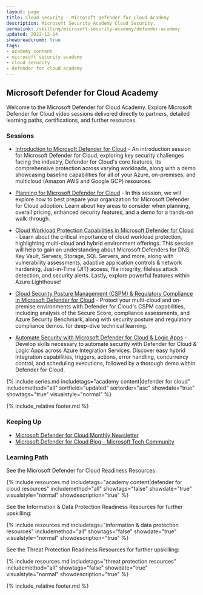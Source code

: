```yaml
---
layout: page
title: Cloud Security - Microsoft Defender for Cloud Academy
description: Microsoft Security Academy Cloud Security.
permalink: /skilling/microsoft-security-academy/defender-academy
updated: 2022-12-14
showbreadcrumb: true
tags: 
- academy content
- microsoft security academy
- cloud security
- defender for cloud academy
---
```


## Microsoft Defender for Cloud Academy
Welcome to the Microsoft Defender for Cloud Academy. Explore Microsoft Defender for Cloud video sessions delivered directly to partners, detailed learning paths, certifications, and further resources.


### Sessions
* [Introduction to Microsoft Defender for Cloud](https://www.youtube.com/watch?v=SPle4DyJ00A) - An introduction session for Microsoft Defender for Cloud, exploring key security challenges facing the industry, Defender for Cloud's core features, its comprehensive protection across varying workloads, along with a demo showcasing baseline capabilities for all of your Azure, on-premises, and multicloud (Amazon AWS and Google GCP) resources.

* [Planning for Microsoft Defender for Cloud](https://www.youtube.com/watch?v=8Y6v2vUdAJ4) - In this session, we will explore how to best prepare your organization for Microsoft Defender for Cloud adoption. Learn about key areas to consider when planning, overall pricing, enhanced security features, and a demo for a hands-on walk-through.

* [Cloud Workload Protection Capabilities in Microsoft Defender for Cloud](https://www.youtube.com/watch?v=p8sc8NaSe8U) - Learn about the critical importance of cloud workload protection, highlighting multi-cloud and hybrid environment offerings. This session will help to gain an understanding about Microsoft Defenders for DNS, Key Vault, Servers, Storage, SQL Servers, and more, along with vulnerability assessments, adaptive application controls & network hardening, Just-in-Time (JIT) access, file integrity, fileless attack detection, and security alerts. Lastly, explore powerful features within Azure Lighthouse!

* [Cloud Security Posture Management (CSPM) & Regulatory Compliance in Microsoft Defender for Cloud](https://www.youtube.com/watch?v=o1THcHOT2p0) - Protect your multi-cloud and on-premise environments with Defender for Cloud's CSPM capabilities, including analysis of the Secure Score, compliance assessments, and Azure Security Benchmark, along with security posture and regulatory compliance demos. for deep-dive technical learning.

* [Automate Security with Microsoft Defender for Cloud & Logic Apps](https://www.youtube.com/watch?v=u6N5PwQy61w) - Develop skills necessary to automate security with Defender for Cloud & Logic Apps across Azure Integration Services. Discover easy hybrid integration capabilities, triggers, actions, error handling, concurrency control, and scheduling executions, followed by a thorough demo within Defender for Cloud.


{% include series.md 
    includetags="academy content|defender for cloud" includemethod="all" 
    sortfield="updated" sortorder="asc" showdate="true" showtags="true" 
    visualstyle="normal" 
%}

{% include_relative footer.md %}


### Keeping Up
* [Microsoft Defender for Cloud Monthly Newsletter](https://aka.ms/ASCNewsSubscribe)
* [Microsoft Defender for Cloud Blog - Microsoft Tech Community](https://techcommunity.microsoft.com/t5/microsoft-defender-for-cloud/bd-p/MicrosoftDefenderCloud)


### Learning Path
See the Microsoft Defender for Cloud Readiness Resources:

{% include resources.md 
    includetags="academy content|defender for cloud resources"
    includemethod="all" 
    showtags="false" 
    showdate="true" 
    visualstyle="normal" 
    showdescription="true"
%}

See the Information & Data Protection Readiness Resources for further upskilling:

{% include resources.md 
    includetags="information & data protection resources"
    includemethod="all" 
    showtags="false" 
    showdate="true" 
    visualstyle="normal" 
    showdescription="true"
%}

See the Threat Protection Readiness Resources for further upskilling:

{% include resources.md 
    includetags="threat protection resources"
    includemethod="all" 
    showtags="false" 
    showdate="true" 
    visualstyle="normal" 
    showdescription="true"
%}


{% include_relative footer.md %}